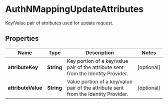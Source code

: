 # AuthNMappingUpdateAttributes

Key/Value pair of attributes used for update request.

## Properties

| Name               | Type       | Description                                                                         | Notes      |
| ------------------ | ---------- | ----------------------------------------------------------------------------------- | ---------- |
| **attributeKey**   | **String** | Key portion of a key/value pair of the attribute sent from the Identity Provider.   | [optional] |
| **attributeValue** | **String** | Value portion of a key/value pair of the attribute sent from the Identity Provider. | [optional] |
